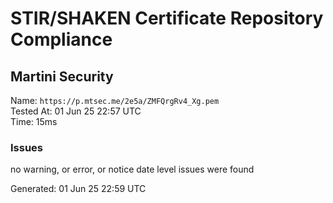 # STIR/SHAKEN Certificate Repository Compliance

## Martini Security

Name: `https://p.mtsec.me/2e5a/ZMFQrgRv4_Xg.pem`\
Tested At: 01 Jun 25 22:57 UTC\
Time: 15ms

### Issues

no warning, or error, or notice date level issues were found

Generated: 01 Jun 25 22:59 UTC